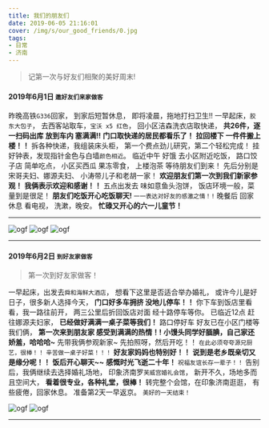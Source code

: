```yaml
---
title: 我们的朋友们
date: 2019-06-05 21:16:01
cover: /img/s/our_good_friends/0.jpg
tags: 
- 日常
- 济南
---
```


>  记第一次与好友们相聚的美好周末!

#### 2019年6月1日 `邀好友们来家做客`

昨晚高铁`G336`回家，
到家后短暂休息，
即将凌晨，拖地打扫卫生!!
一早起床，`胶东大包子`，
去西客站取车，`宝沃 x5 红色`，
回小区洁森洗衣店取快递，
**共26件，逐一扫码出库**
**放到车内 塞满满!!**
**门口取快递的居民都看乐了！**
__拉回楼下 一件件搬上楼！！__
拆各种快递，我组装床头柜，
第一个费点劲儿研究，第二个轻松完成！
挂好钟表，发现指针金色与白墙`颜色相近`。
临近中午 好饿 去小区附近吃饭，
路口饺子店 简单吃点，
小区买西瓜 果冻零食，
上楼泡茶 等待朋友们到来！
先后分别是宋哥夫妇、娜源夫妇、
小涛带儿子和老胡一家！
**欢迎朋友们第一次到我们新家参观！**
**我俩表示欢迎和感谢！！**
五点出发去 味如意鱼头泡饼，
饭店环境一般，菜量到是很足！
**朋友们吃饭开心吃饭聊天!**
`一一表达对好友的感激之情！!`
晚餐后 回家休息 看电视，
洗漱，晚安。
**忙碌又开心的六一儿童节！**

---

![ogf](/img/s/our_good_friends/0_0.jpg "ogf")
![ogf](/img/s/our_good_friends/0_1.jpeg "ogf")
![ogf](/img/s/our_good_friends/0_2.jpg "ogf")

---

#### 2019年6月2日 `到好友家做客`

> 第一次到好友家做客！

一早起床，出发去`舜和海鲜大酒店`，
想看下这里是否适合举办婚礼，
或许今儿是好日子，很多新人选择今天，
__门口好多车拥挤 没地儿停车！！__
你下车到饭店里看看，我一路往前开，
两三公里后折回饭店对面 经十路停车等你。
已临近12点 赶往娜源夫妇家，
__已经做好满满一桌子菜等我们！__
路口停好车 好友已在小区门楼等我们俩，
__第一次来到朋友家 感受到满满的热情！!__
**小馒头同学好腼腆，自己家还娇羞，哈哈哈~**
先带我俩参观新家~
先拍照呀，然后开吃！！
`在此必须夸夸源兄厨艺，很棒！！`
`辛苦做一桌子好菜！！！`
**好友家妈妈也特别好！！**
**说到是老乡既亲切又是缘分呢！！**
**饭后开心聊天~~**
**感慨时光飞逝二十年！**
`祝福友谊长存一辈子！！`
告别后，我俩继续去选择婚礼场地，
印象济南罗`芙威宫婚礼会馆`，
新开不久，场地多而且空间大，
__看着很专业，各种礼堂，很棒！__
转完整个会馆，在印象济南逛逛，
有些疲倦，回家休息。
准备第2天一早返京。
`美好的一天结束！`


![ogf](/img/s/our_good_friends/1_1.jpg "ogf")
![ogf](/img/s/our_good_friends/1_2.jpg "ogf")


***







